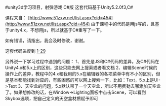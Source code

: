 #unity3d学习项目，射弹游戏 C\#版
这套代码基于Unity5.2.0f3,C#

课程来自：
[http://www.51zxw.net/list.aspx?cid=454](http://www.51zxw.net/list.aspx?cid=454)
由于课程中的代码是用js写的，且基于unity4.x，不想用js，所以就基于C#重写了一下。

如有错误，请指出，我会及时修改，谢谢。

这套代码进度到 [1-29](http://www.51zxw.net/show.aspx?id=33240&cid=454)

另外说一下学习过程中遇到的问题：
1、首先是JS和C#代码的差异，及C#代码在Unity4.x和5.x上的区别，这些只能去网上搜索或者看文档
2、编辑Scene时候的操作上的差异，教程中的4.x和我用的5.x在编辑器的各项菜单中有不小的区别，但是基本都能找到对应的，有些困惑的可以网上搜索一下，比如：Text，5.x上是UI->Text
3、天空盒的问题，5.x默认带了一个天空盒，所以不用费劲去哪添加天空盒了。如果想修改的话，在Window->Lighting面板中点击Scene，可以看到Skybox选项，把自己定义的天空盒材质赋予即可